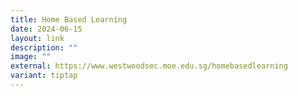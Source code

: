```yaml
---
title: Home Based Learning
date: 2024-06-15
layout: link
description: ""
image: ""
external: https://www.westwoodsec.moe.edu.sg/homebasedlearning
variant: tiptap
---
```

